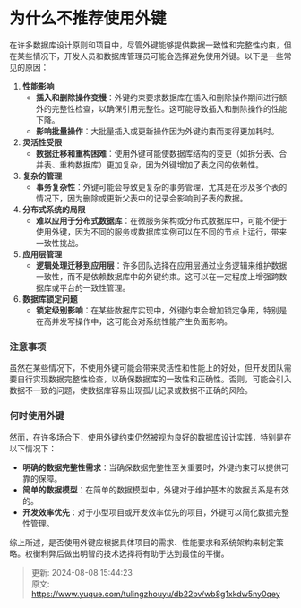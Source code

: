 # 为什么不推荐使用外键

<font style="color:rgba(0, 0, 0, 0.82);">在许多数据库设计原则和项目中，尽管外键能够提供数据一致性和完整性约束，但在某些情况下，开发人员和数据库管理员可能会选择避免使用外键。以下是一些常见的原因：</font>

1. **<font style="color:rgba(0, 0, 0, 0.82);">性能影响</font>**
    - **<font style="color:rgba(0, 0, 0, 0.82);">插入和删除操作变慢</font>**<font style="color:rgba(0, 0, 0, 0.82);">：外键约束要求数据库在插入和删除操作期间进行额外的完整性检查，以确保引用完整性。这可能导致插入和删除操作的性能下降。</font>
    - **<font style="color:rgba(0, 0, 0, 0.82);">影响批量操作</font>**<font style="color:rgba(0, 0, 0, 0.82);">：大批量插入或更新操作因为外键约束而变得更加耗时。</font>
2. **<font style="color:rgba(0, 0, 0, 0.82);">灵活性受限</font>**
    - **<font style="color:rgba(0, 0, 0, 0.82);">数据迁移和重构困难</font>**<font style="color:rgba(0, 0, 0, 0.82);">：使用外键可能使数据库结构的变更（如拆分表、合并表、重构数据库）更加复杂，因为外键增加了表之间的依赖性。</font>
3. **<font style="color:rgba(0, 0, 0, 0.82);">复杂的管理</font>**
    - **<font style="color:rgba(0, 0, 0, 0.82);">事务复杂性</font>**<font style="color:rgba(0, 0, 0, 0.82);">：外键可能会导致更复杂的事务管理，尤其是在涉及多个表的情况下，因为删除或更新父表中的记录会影响到子表的数据。</font>
4. **<font style="color:rgba(0, 0, 0, 0.82);">分布式系统的局限</font>**
    - **<font style="color:rgba(0, 0, 0, 0.82);">难以应用于分布式数据库</font>**<font style="color:rgba(0, 0, 0, 0.82);">：在微服务架构或分布式数据库中，可能不便于使用外键，因为不同的服务或数据库实例可以在不同的节点上运行，带来一致性挑战。</font>
5. **<font style="color:rgba(0, 0, 0, 0.82);">应用层管理</font>**
    - **<font style="color:rgba(0, 0, 0, 0.82);">逻辑处理迁移到应用层</font>**<font style="color:rgba(0, 0, 0, 0.82);">：许多团队选择在应用层通过业务逻辑来维护数据一致性，而不是依赖数据库中的外键约束。这可以在一定程度上增强跨数据库或平台的一致性管理。</font>
6. **<font style="color:rgba(0, 0, 0, 0.82);">数据库锁定问题</font>**
    - **<font style="color:rgba(0, 0, 0, 0.82);">锁定级别影响</font>**<font style="color:rgba(0, 0, 0, 0.82);">：在某些数据库实现中，外键约束会增加锁定争用，特别是在高并发写操作中，这可能会对系统性能产生负面影响。</font>

### <font style="color:rgba(0, 0, 0, 0.82);">注意事项</font>
<font style="color:rgba(0, 0, 0, 0.82);">虽然在某些情况下，不使用外键可能会带来灵活性和性能上的好处，但开发团队需要自行实现数据完整性检查，以确保数据库的一致性和正确性。否则，可能会引入数据不一致的问题，使数据库容易出现孤儿记录或数据不正确的风险。</font>

### <font style="color:rgba(0, 0, 0, 0.82);">何时使用外键</font>
<font style="color:rgba(0, 0, 0, 0.82);">然而，在许多场合下，使用外键约束仍然被视为良好的数据库设计实践，特别是在以下情况下：</font>

+ **<font style="color:rgba(0, 0, 0, 0.82);">明确的数据完整性需求</font>**<font style="color:rgba(0, 0, 0, 0.82);">：当确保数据完整性至关重要时，外键约束可以提供可靠的保障。</font>
+ **<font style="color:rgba(0, 0, 0, 0.82);">简单的数据模型</font>**<font style="color:rgba(0, 0, 0, 0.82);">：在简单的数据模型中，外键对于维护基本的数据关系是有效的。</font>
+ **<font style="color:rgba(0, 0, 0, 0.82);">开发效率优先</font>**<font style="color:rgba(0, 0, 0, 0.82);">：对于小型项目或开发效率优先的项目，外键可以简化数据完整性管理。</font>

<font style="color:rgba(0, 0, 0, 0.82);">综上所述，是否使用外键应根据具体项目的需求、性能要求和系统架构来制定策略。权衡利弊后做出明智的技术选择将有助于达到最佳的平衡。</font>



> 更新: 2024-08-08 15:44:23  
> 原文: <https://www.yuque.com/tulingzhouyu/db22bv/wb8g1xkdw5ny0qey>